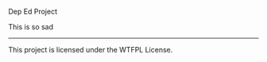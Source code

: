 Dep Ed Project

This is so sad

--------------------------

This project is licensed under the WTFPL License.
